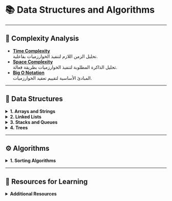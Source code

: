 # 📚 Data Structures and Algorithms

---

## 📏 Complexity Analysis
- **[Time Complexity](#time-complexity)**  
    تحليل الزمن اللازم لتنفيذ الخوارزميات بفاعلية.
- **[Space Complexity](#space-complexity)**  
    تحليل الذاكرة المطلوبة لتنفيذ الخوارزميات بطريقة فعالة.
- **[Big O Notation](#big-o-notation)**  
    المبادئ الأساسية لتقييم تعقيد الخوارزميات.

---

## 🔢 Data Structures

<details>
<summary><strong>1. Arrays and Strings</strong></summary>

> استكشاف العمليات المختلفة على المصفوفات والنصوص.

<a href="https://www.geeksforgeeks.org/arrays-in-data-structure/" style="text-decoration: none; color: inherit;">📄</a> Arrays  
<a href="https://www.geeksforgeeks.org/strings-in-cpp/" style="text-decoration: none; color: inherit;">📄</a> Strings  
<a href="https://www.geeksforgeeks.org/matrix-in-data-structure/" style="text-decoration: none; color: inherit;">📄</a> Matrix/Grid

</details>

<details>
<summary><strong>2. Linked Lists</strong></summary>

> هياكل البيانات المرتبطة واستخداماتها.

<a href="https://www.geeksforgeeks.org/data-structures/linked-list/" style="text-decoration: none; color: inherit;">🔗</a> Singly Linked List  
<a href="https://www.geeksforgeeks.org/doubly-linked-list/" style="text-decoration: none; color: inherit;">🔗</a> Doubly Linked List  
<a href="https://www.geeksforgeeks.org/circular-linked-list/" style="text-decoration: none; color: inherit;">🔗</a> Circular Linked List  

</details>

<details>
<summary><strong>3. Stacks and Queues</strong></summary>

> هياكل التخزين القائمة على المبادئ LIFO وFIFO.

<a href="https://www.geeksforgeeks.org/stack-data-structure/" style="text-decoration: none; color: inherit;">🗂️</a> Stack  
<a href="https://www.geeksforgeeks.org/queue-data-structure/" style="text-decoration: none; color: inherit;">🗂️</a> Queue  
<a href="https://www.geeksforgeeks.org/priority-queue/" style="text-decoration: none; color: inherit;">🗂️</a> Priority Queue  
<a href="https://www.geeksforgeeks.org/deque-data-structure/" style="text-decoration: none; color: inherit;">🗂️</a> Deque  

</details>

<details>
<summary><strong>4. Trees</strong></summary>

> الهياكل الشجرية وفروعها المتقدمة.

<a href="https://www.geeksforgeeks.org/binary-tree-data-structure/" style="text-decoration: none; color: inherit;">🌳</a> Binary Tree  
<a href="https://www.geeksforgeeks.org/binary-search-tree-data-structure/" style="text-decoration: none; color: inherit;">🌳</a> Binary Search Tree (BST)  
<a href="https://www.geeksforgeeks.org/avl-tree-set-1-insertion/" style="text-decoration: none; color: inherit;">🌳</a> AVL Tree  
<a href="https://www.geeksforgeeks.org/red-black-tree-set-1-introduction-2/" style="text-decoration: none; color: inherit;">🌳</a> Red-Black Tree  
<a href="https://www.geeksforgeeks.org/b-tree-set-1-introduction-2/" style="text-decoration: none; color: inherit;">🌳</a> B-Tree  
<a href="https://www.geeksforgeeks.org/introduction-of-b-tree/" style="text-decoration: none; color: inherit;">🌳</a> B+ Tree  

</details>

---

## ⚙️ Algorithms

<details>
<summary><strong>1. Sorting Algorithms</strong></summary>

> مجموعة متنوعة من خوارزميات الترتيب.

<a href="https://www.geeksforgeeks.org/bubble-sort/" style="text-decoration: none; color: inherit;">🔄</a> Bubble Sort  
<a href="https://www.geeksforgeeks.org/selection-sort/" style="text-decoration: none; color: inherit;">🔄</a> Selection Sort  
<a href="https://www.geeksforgeeks.org/insertion-sort/" style="text-decoration: none; color: inherit;">🔄</a> Insertion Sort  
<a href="https://www.geeksforgeeks.org/merge-sort/" style="text-decoration: none; color: inherit;">🔄</a> Merge Sort  
<a href="https://www.geeksforgeeks.org/quick-sort/" style="text-decoration: none; color: inherit;">🔄</a> Quick Sort  
<a href="https://www.geeksforgeeks.org/heap-sort/" style="text-decoration: none; color: inherit;">🔄</a> Heap Sort  
<a href="https://www.geeksforgeeks.org/counting-sort/" style="text-decoration: none; color: inherit;">🔄</a> Counting Sort  
<a href="https://www.geeksforgeeks.org/radix-sort/" style="text-decoration: none; color: inherit;">🔄</a> Radix Sort  

</details>

---

## 📖 Resources for Learning

<details>
<summary><strong>Additional Resources</strong></summary>

<a href="https://www.geeksforgeeks.org/" style="text-decoration: none; color: inherit;">🌐</a> GeeksforGeeks  
<a href="https://www.programiz.com/" style="text-decoration: none; color: inherit;">🌐</a> Programiz  
<a href="https://www.w3schools.com/" style="text-decoration: none; color: inherit;">🌐</a> W3Schools  
<a href="https://www.tutorialspoint.com/" style="text-decoration: none; color: inherit;">🌐</a> TutorialsPoint  

</details>
